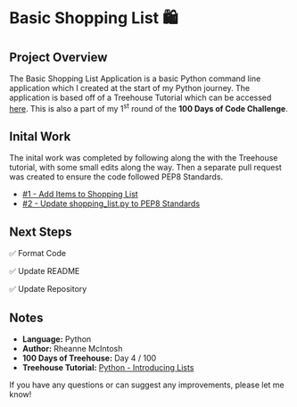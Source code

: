 # Basic Shopping List :shopping:

## Project Overview
The Basic Shopping List Application is a basic Python command line application which I created at the start of my Python journey. The application is based off of a Treehouse Tutorial which can be accessed [here](https://teamtreehouse.com/library/the-application). This is also a part of my 1<sup>st</sup> round of the **100 Days of Code Challenge**.

## Inital Work
The inital work was completed by following along the with the Treehouse tutorial, with some small edits along the way. Then a separate pull request was created to ensure the code followed PEP8 Standards.
- [#1 - Add Items to Shopping List](https://github.com/rheannemcintosh/treehouse-python-basic-shopping-list/pull/1)
- [#2 - Update shopping_list.py to PEP8 Standards](https://github.com/rheannemcintosh/treehouse-python-basic-shopping-list/pull/2)

## Next Steps
:white_check_mark: Format Code

:white_check_mark: Update README

:white_check_mark: Update Repository

## Notes
- **Language:** Python
- **Author:** Rheanne McIntosh
- **100 Days of Treehouse:** Day 4 / 100
- **Treehouse Tutorial:** [Python - Introducing Lists](https://teamtreehouse.com/library/introducing-lists)

If you have any questions or can suggest any improvements, please let me know!
